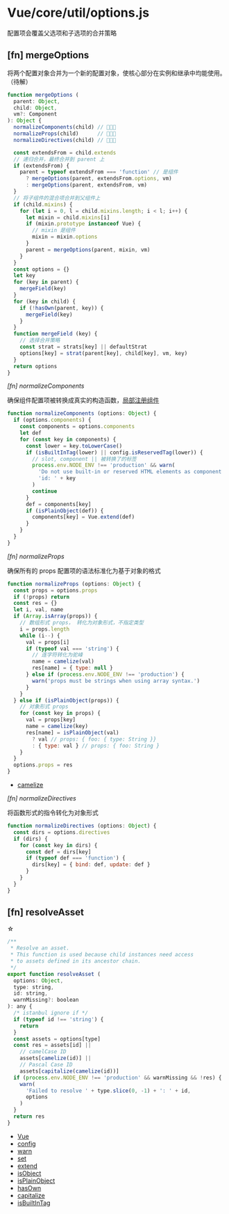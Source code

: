 # Vue/core/util/options.js

配置项会覆盖父选项和子选项的合并策略

## [fn] mergeOptions

将两个配置对象合并为一个新的配置对象，使核心部分在实例和继承中均能使用。（待解）

``` javascript
function mergeOptions (
  parent: Object,
  child: Object,
  vm?: Component
): Object {
  normalizeComponents(child) // 🔽🔽🔽
  normalizeProps(child)      // 🔽🔽🔽
  normalizeDirectives(child) // 🔽🔽🔽

  const extendsFrom = child.extends
  // 递归合并，最终合并到 parent 上
  if (extendsFrom) {
    parent = typeof extendsFrom === 'function' // 是组件
      ? mergeOptions(parent, extendsFrom.options, vm)
      : mergeOptions(parent, extendsFrom, vm)
  }
  // 将子组件的混合项合并到父组件上
  if (child.mixins) {
    for (let i = 0, l = child.mixins.length; i < l; i++) {
      let mixin = child.mixins[i]
      if (mixin.prototype instanceof Vue) {
        // mixin 是组件
        mixin = mixin.options
      }
      parent = mergeOptions(parent, mixin, vm)
    }
  }
  const options = {}
  let key
  for (key in parent) {
    mergeField(key)
  }
  for (key in child) {
    if (!hasOwn(parent, key)) {
      mergeField(key)
    }
  }
  function mergeField (key) {
    // 选择合并策略
    const strat = strats[key] || defaultStrat
    options[key] = strat(parent[key], child[key], vm, key)
  }
  return options
}
```

_[fn] normalizeComponents_

确保组件配置项被转换成真实的构造函数，[局部注册组件](http://vuejs.org.cn/guide/components.html#局部注册)

``` javascript
function normalizeComponents (options: Object) {
  if (options.components) {
    const components = options.components
    let def
    for (const key in components) {
      const lower = key.toLowerCase()
      if (isBuiltInTag(lower) || config.isReservedTag(lower)) {
        // slot, component || 被转换了的标签
        process.env.NODE_ENV !== 'production' && warn(
          'Do not use built-in or reserved HTML elements as component ' +
          'id: ' + key
        )
        continue
      }
      def = components[key]
      if (isPlainObject(def)) {
        components[key] = Vue.extend(def)
      }
    }
  }
}
```

_[fn] normalizeProps_

确保所有的 props 配置项的语法标准化为基于对象的格式

``` javascript
function normalizeProps (options: Object) {
  const props = options.props
  if (!props) return
  const res = {}
  let i, val, name
  if (Array.isArray(props)) {
    // 数组形式 props， 转化为对象形式，不指定类型
    i = props.length
    while (i--) {
      val = props[i]
      if (typeof val === 'string') {
        // 连字符转化为驼峰
        name = camelize(val)
        res[name] = { type: null }
      } else if (process.env.NODE_ENV !== 'production') {
        warn('props must be strings when using array syntax.')
      }
    }
  } else if (isPlainObject(props)) {
    // 对象形式 props
    for (const key in props) {
      val = props[key]
      name = camelize(key)
      res[name] = isPlainObject(val)
        ? val // props: { foo: { type: String }}
        : { type: val } // props: { foo: String }
    }
  }
  options.props = res
}
```

- [camelize](../../shared/util.md#fn-camelize)

_[fn] normalizeDirectives_

将函数形式的指令转化为对象形式

``` javascript
function normalizeDirectives (options: Object) {
  const dirs = options.directives
  if (dirs) {
    for (const key in dirs) {
      const def = dirs[key]
      if (typeof def === 'function') {
        dirs[key] = { bind: def, update: def }
      }
    }
  }
}
```

## [fn] resolveAsset

☆

``` javascript
/**
 * Resolve an asset.
 * This function is used because child instances need access
 * to assets defined in its ancestor chain.
 */
export function resolveAsset (
  options: Object,
  type: string,
  id: string,
  warnMissing?: boolean
): any {
  /* istanbul ignore if */
  if (typeof id !== 'string') {
    return
  }
  const assets = options[type]
  const res = assets[id] ||
    // camelCase ID
    assets[camelize(id)] ||
    // Pascal Case ID
    assets[capitalize(camelize(id))]
  if (process.env.NODE_ENV !== 'production' && warnMissing && !res) {
    warn(
      'Failed to resolve ' + type.slice(0, -1) + ': ' + id,
      options
    )
  }
  return res
}
```


- [Vue](../instance/index.md#vue-vue)
- [config](../config.md)
- [warn](../util/debug.md#fn-warn)
- [set](../observer/index.md#fn-set)
- [extend](../../shared/util.md#fn-extend)
- [isObject](../../shared/util.md#fn-isobject)
- [isPlainObject](../../shared/util.md#fn-isplainobject)
- [hasOwn](../../shared/util.md#fn-hasown)
- [capitalize](../../shared/util.md#fn-capitalize)
- [isBuiltInTag](../../shared/util.md#fn-isbuiltintag)
